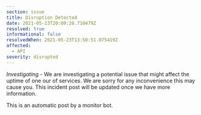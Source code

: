 ```yaml
---
section: issue
title: Disruption Detected
date: 2021-05-23T20:09:28.710479Z
resolved: true
informational: false
resolvedWhen: 2021-05-23T13:50:51.075419Z
affected:
  - API
severity: disrupted
---
```

*Investigating* - We are investigating a potential issue that might affect the uptime of one our of services. We are sorry for any inconvenience this may cause you. This incident post will be updated once we have more information.

This is an automatic post by a monitor bot.
        